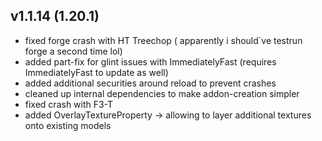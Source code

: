 ## v1.1.14 (1.20.1)
- fixed forge crash with HT Treechop ( apparently i should`ve testrun forge a second time lol)
- added part-fix for glint issues with ImmediatelyFast (requires ImmediatelyFast to update as well)
- added additional securities around reload to prevent crashes
- cleaned up internal dependencies to make addon-creation simpler
- fixed crash with F3-T
- added OverlayTextureProperty -> allowing to layer additional textures onto existing models